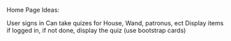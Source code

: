 Home Page Ideas:

User signs in
Can take quizes for House, Wand, patronus, ect
Display items if logged in, if not done, display the quiz (use bootstrap cards)
